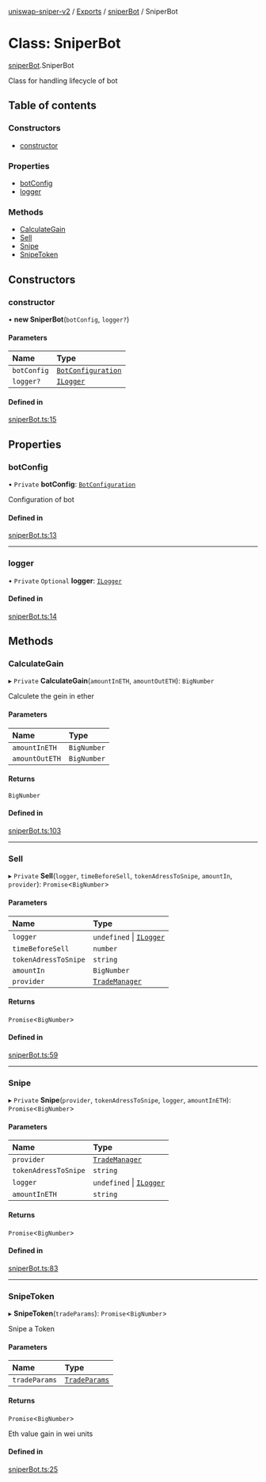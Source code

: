 [uniswap-sniper-v2](../README.md) / [Exports](../modules.md) / [sniperBot](../modules/sniperBot.md) / SniperBot

# Class: SniperBot

[sniperBot](../modules/sniperBot.md).SniperBot

Class for handling lifecycle of bot

## Table of contents

### Constructors

- [constructor](sniperBot.SniperBot.md#constructor)

### Properties

- [botConfig](sniperBot.SniperBot.md#botconfig)
- [logger](sniperBot.SniperBot.md#logger)

### Methods

- [CalculateGain](sniperBot.SniperBot.md#calculategain)
- [Sell](sniperBot.SniperBot.md#sell)
- [Snipe](sniperBot.SniperBot.md#snipe)
- [SnipeToken](sniperBot.SniperBot.md#snipetoken)

## Constructors

### constructor

• **new SniperBot**(`botConfig`, `logger?`)

#### Parameters

| Name | Type |
| :------ | :------ |
| `botConfig` | [`BotConfiguration`](BotConfiguration.BotConfiguration-1.md) |
| `logger?` | [`ILogger`](../interfaces/BotLogger.ILogger.md) |

#### Defined in

[sniperBot.ts:15](https://github.com/paloma87/Uniswap-Sniper-V2/blob/1bdca46/src/sniperBot.ts#L15)

## Properties

### botConfig

• `Private` **botConfig**: [`BotConfiguration`](BotConfiguration.BotConfiguration-1.md)

Configuration of bot

#### Defined in

[sniperBot.ts:13](https://github.com/paloma87/Uniswap-Sniper-V2/blob/1bdca46/src/sniperBot.ts#L13)

___

### logger

• `Private` `Optional` **logger**: [`ILogger`](../interfaces/BotLogger.ILogger.md)

#### Defined in

[sniperBot.ts:14](https://github.com/paloma87/Uniswap-Sniper-V2/blob/1bdca46/src/sniperBot.ts#L14)

## Methods

### CalculateGain

▸ `Private` **CalculateGain**(`amountInETH`, `amountOutETH`): `BigNumber`

Calculete the gein in ether

#### Parameters

| Name | Type |
| :------ | :------ |
| `amountInETH` | `BigNumber` |
| `amountOutETH` | `BigNumber` |

#### Returns

`BigNumber`

#### Defined in

[sniperBot.ts:103](https://github.com/paloma87/Uniswap-Sniper-V2/blob/1bdca46/src/sniperBot.ts#L103)

___

### Sell

▸ `Private` **Sell**(`logger`, `timeBeforeSell`, `tokenAdressToSnipe`, `amountIn`, `provider`): `Promise`<`BigNumber`\>

#### Parameters

| Name | Type |
| :------ | :------ |
| `logger` | `undefined` \| [`ILogger`](../interfaces/BotLogger.ILogger.md) |
| `timeBeforeSell` | `number` |
| `tokenAdressToSnipe` | `string` |
| `amountIn` | `BigNumber` |
| `provider` | [`TradeManager`](TradeManager.TradeManager-1.md) |

#### Returns

`Promise`<`BigNumber`\>

#### Defined in

[sniperBot.ts:59](https://github.com/paloma87/Uniswap-Sniper-V2/blob/1bdca46/src/sniperBot.ts#L59)

___

### Snipe

▸ `Private` **Snipe**(`provider`, `tokenAdressToSnipe`, `logger`, `amountInETH`): `Promise`<`BigNumber`\>

#### Parameters

| Name | Type |
| :------ | :------ |
| `provider` | [`TradeManager`](TradeManager.TradeManager-1.md) |
| `tokenAdressToSnipe` | `string` |
| `logger` | `undefined` \| [`ILogger`](../interfaces/BotLogger.ILogger.md) |
| `amountInETH` | `string` |

#### Returns

`Promise`<`BigNumber`\>

#### Defined in

[sniperBot.ts:83](https://github.com/paloma87/Uniswap-Sniper-V2/blob/1bdca46/src/sniperBot.ts#L83)

___

### SnipeToken

▸ **SnipeToken**(`tradeParams`): `Promise`<`BigNumber`\>

Snipe a Token

#### Parameters

| Name | Type |
| :------ | :------ |
| `tradeParams` | [`TradeParams`](TradeParams.TradeParams-1.md) |

#### Returns

`Promise`<`BigNumber`\>

Eth value gain in wei units

#### Defined in

[sniperBot.ts:25](https://github.com/paloma87/Uniswap-Sniper-V2/blob/1bdca46/src/sniperBot.ts#L25)
